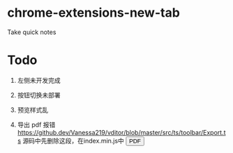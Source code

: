 # chrome-extensions-new-tab
Take quick notes


# Todo
1. 左侧未开发完成 
1. 按钮切换未部署
1. 预览样式乱


1. 导出 pdf 报错
https://github.dev/Vanessa219/vditor/blob/master/src/ts/toolbar/Export.ts 源码中先删除这段，在index.min.js中
<button data-type="pdf">PDF</button>
